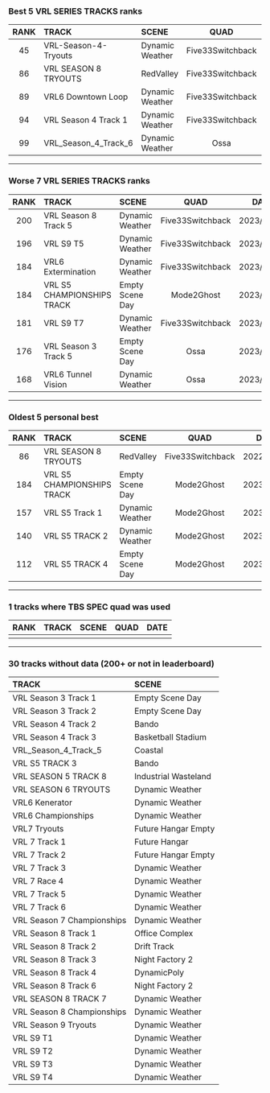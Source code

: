 ### Best 5 VRL SERIES TRACKS ranks
|RANK|TRACK|SCENE|QUAD|DATE|
|:---:|:---|:---|:---:|:---:|
|45|VRL-Season-4-Tryouts|Dynamic Weather|Five33Switchback|2023/02/16|
|86|VRL SEASON 8 TRYOUTS|RedValley|Five33Switchback|2022/11/21|
|89|VRL6 Downtown Loop|Dynamic Weather|Five33Switchback|2023/02/16|
|94|VRL Season 4 Track 1|Dynamic Weather|Five33Switchback|2023/01/31|
|99|VRL_Season_4_Track_6|Dynamic Weather|Ossa|2023/03/27|
---
### Worse 7 VRL SERIES TRACKS ranks
|RANK|TRACK|SCENE|QUAD|DATE|
|:---:|:---|:---|:---:|:---:|
|200|VRL Season 8 Track 5|Dynamic Weather|Five33Switchback|2023/02/15|
|196|VRL S9 T5|Dynamic Weather|Five33Switchback|2023/03/29|
|184|VRL6 Extermination|Dynamic Weather|Five33Switchback|2023/02/16|
|184|VRL S5 CHAMPIONSHIPS TRACK|Empty Scene Day|Mode2Ghost|2023/01/11|
|181|VRL S9 T7|Dynamic Weather|Five33Switchback|2023/03/29|
|176|VRL Season 3 Track 5|Empty Scene Day|Ossa|2023/01/27|
|168|VRL6 Tunnel Vision|Dynamic Weather|Ossa|2023/03/27|
---
### Oldest 5 personal best
|RANK|TRACK|SCENE|QUAD|DATE|
|:---:|:---|:---|:---:|:---:|
|86|VRL SEASON 8 TRYOUTS|RedValley|Five33Switchback|2022/11/21|
|184|VRL S5 CHAMPIONSHIPS TRACK|Empty Scene Day|Mode2Ghost|2023/01/11|
|157|VRL S5 Track 1|Dynamic Weather|Mode2Ghost|2023/01/12|
|140|VRL S5 TRACK 2|Dynamic Weather|Mode2Ghost|2023/01/12|
|112|VRL S5 TRACK 4|Empty Scene Day|Mode2Ghost|2023/01/12|
---
### 1 tracks where TBS SPEC quad was used
|RANK|TRACK|SCENE|QUAD|DATE|
|:---:|:---|:---|:---:|:---:|
||||||
---
### 30 tracks without data (200+ or not in leaderboard)
|TRACK|SCENE|
|:---|:---|
|VRL Season 3 Track 1|Empty Scene Day|
|VRL Season 3 Track 2|Empty Scene Day|
|VRL Season 4 Track 2|Bando|
|VRL Season 4 Track 3|Basketball Stadium|
|VRL_Season_4_Track_5|Coastal|
|VRL S5 TRACK 3|Bando|
|VRL SEASON 5 TRACK 8|Industrial Wasteland|
|VRL SEASON 6 TRYOUTS|Dynamic Weather|
|VRL6 Kenerator|Dynamic Weather|
|VRL6 Championships|Dynamic Weather|
|VRL7 Tryouts|Future Hangar Empty|
|VRL 7 Track 1|Future Hangar|
|VRL 7 Track 2|Future Hangar Empty|
|VRL 7 Track 3|Dynamic Weather|
|VRL 7 Race 4|Dynamic Weather|
|VRL 7 Track 5|Dynamic Weather|
|VRL 7 Track 6|Dynamic Weather|
|VRL Season 7 Championships|Dynamic Weather|
|VRL Season 8 Track 1|Office Complex|
|VRL Season 8 Track 2|Drift Track|
|VRL Season 8 Track 3|Night Factory 2|
|VRL Season 8 Track 4|DynamicPoly|
|VRL Season 8 Track 6|Night Factory 2|
|VRL SEASON 8 TRACK 7|Dynamic Weather|
|VRL Season 8 Championships|Dynamic Weather|
|VRL Season 9 Tryouts|Dynamic Weather|
|VRL S9 T1|Dynamic Weather|
|VRL S9 T2|Dynamic Weather|
|VRL S9 T3|Dynamic Weather|
|VRL S9 T4|Dynamic Weather|
